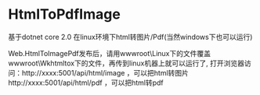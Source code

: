 # HtmlToPdfImage
基于dotnet core 2.0 在linux环境下html转图片/Pdf(当然windows下也可以运行)

Web.HtmlToImagePdf发布后，请用wwwroot\Linux下的文件覆盖wwwroot\Wkhtmltox下的文件，再传到linux机器上就可以运行了,
打开浏览器访问：http://xxxx:5001/api/html/image ，可以把html转图片
http://xxxx:5001/api/html/pdf ，可以把html转pdf
